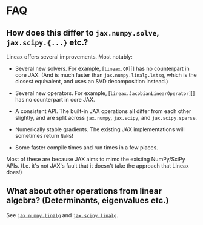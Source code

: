 # FAQ

## How does this differ to `jax.numpy.solve`, `jax.scipy.{...}` etc.?

Lineax offers several improvements. Most notably:

- Several new solvers. For example, [`lineax.QR`][] has no counterpart in core JAX. (And is much faster than `jax.numpy.linalg.lstsq`, which is the closest equivalent, and uses an SVD decomposition instead.)

- Several new operators. For example, [`lineax.JacobianLinearOperator`][] has no counterpart in core JAX.

- A consistent API. The built-in JAX operations all differ from each other slightly, and are split across `jax.numpy`, `jax.scipy`, and `jax.scipy.sparse`.

- Numerically stable gradients. The existing JAX implementations will sometimes return `NaN`s!

- Some faster compile times and run times in a few places.

Most of these are because JAX aims to mimc the existing NumPy/SciPy APIs. (I.e. it's not JAX's fault that it doesn't take the approach that Lineax does!)

## What about other operations from linear algebra? (Determinants, eigenvalues etc.)

See [`jax.numpy.linalg`](https://jax.readthedocs.io/en/latest/jax.numpy.html#module-jax.numpy.linalg) and [`jax.scipy.linalg`](https://jax.readthedocs.io/en/latest/jax.scipy.html#module-jax.scipy.linalg).
